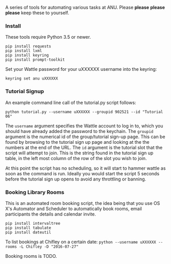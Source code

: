 A series of tools for automating various tasks at ANU. Please **please** **please** **please** keep these to yourself.

### Install
These tools require Python 3.5 or newer.

```
pip install requests
pip install lxml
pip install keyring
pip install prompt-toolkit
```

Set your Wattle password for your uXXXXXX username into the keyring:

```
keyring set anu uXXXXXX
```

### Tutorial Signup

An example command line call of the tutorial.py script follows: 
```
python tutorial.py --username uXXXXXX --groupid 902521 --id "Tutorial 06"
```

The `username` argument specifies the Wattle account to log in to, which you should have already added the password to the keychain.
The `groupid` argument is the numerical id of the group/tutorial sign-up page. This can be found by browsing to the tutorial sign up page and looking at the the numbers at the end of the URL.
The `id` argument is the tutorial slot that the script will attempt to join. This is the string found in the tutorial sign up table, in the left most column of the row of the slot you wish to join.

At this point the script has no scheduling, so it will start to hammer wattle as soon as the command is run. Ideally you would start the script 5 seconds before the tutorial sign up opens to avoid any throttling or banning.

### Booking Library Rooms

This is an automated room booking script, the idea being that you use OS X's Automator and Scheduler to automatically book rooms, email participants the details and calendar invite.

```
pip install intervaltree
pip install tabulate
pip install dateutil
```

To list bookings at Chifley on a certain date:
```python --username uXXXXXX --rooms -L Chifley -D "2016-07-27"```

Booking rooms is TODO.